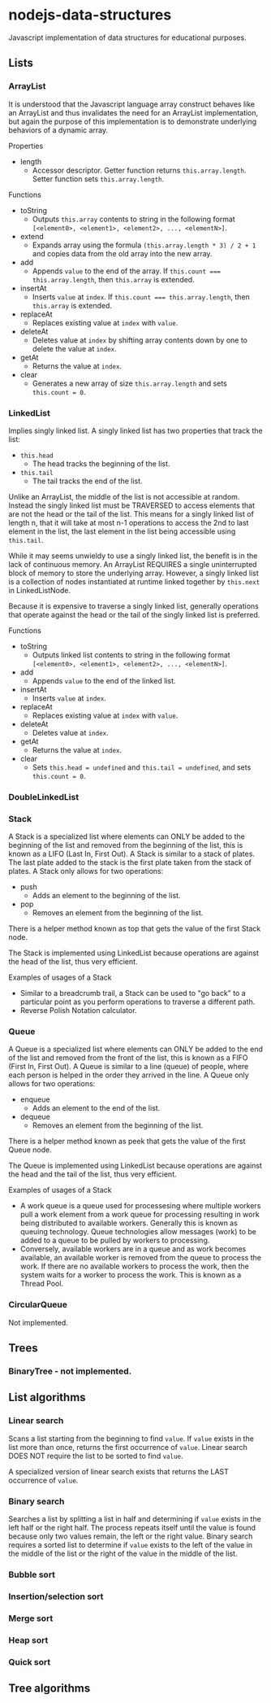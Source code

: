 # nodejs-data-structures
Javascript implementation of data structures for educational purposes.

## Lists
### ArrayList
It is understood that the Javascript language array construct behaves like an ArrayList and thus invalidates the need for an ArrayList implementation, but again the purpose of this implementation is to demonstrate underlying behaviors of a dynamic array.

Properties
* length
  * Accessor descriptor. Getter function returns `this.array.length`. Setter function sets `this.array.length`.

Functions
* toString
  * Outputs `this.array` contents to string in the following format `[<element0>, <element1>, <element2>, ..., <elementN>]`.
* extend
  * Expands array using the formula `(this.array.length * 3) / 2 + 1` and copies data from the old array into the new array.
* add
  * Appends `value` to the end of the array. If `this.count === this.array.length`, then `this.array` is extended.
* insertAt
  * Inserts `value` at `index`. If `this.count === this.array.length`, then `this.array` is extended.
* replaceAt
  * Replaces existing value at `index` with `value`.
* deleteAt
  * Deletes value at `index` by shifting array contents down by one to delete the value at `index`.
* getAt
  * Returns the value at `index`.
* clear
  * Generates a new array of size `this.array.length` and sets `this.count = 0`.

### LinkedList
Implies singly linked list. A singly linked list has two properties that track the list:
* `this.head`
  * The head tracks the beginning of the list.
* `this.tail`
  * The tail tracks the end of the list.

Unlike an ArrayList, the middle of the list is not accessible at random. Instead the singly linked list must be TRAVERSED to access elements that are not the head or the tail of the list. This means for a singly linked list of length n, that it will take at most n-1 operations to access the 2nd to last element in the list, the last element in the list being accessible using `this.tail`.

While it may seems unwieldy to use a singly linked list, the benefit is in the lack of continuous memory. An ArrayList REQUIRES a single uninterrupted block of memory to store the underlying array. However, a singly linked list is a collection of nodes instantiated at runtime linked together by `this.next` in LinkedListNode.

Because it is expensive to traverse a singly linked list, generally operations that operate against the head or the tail of the singly linked list is preferred.

Functions
* toString
  * Outputs linked list contents to string in the following format `[<element0>, <element1>, <element2>, ..., <elementN>]`.
* add
  * Appends `value` to the end of the linked list.
* insertAt
  * Inserts `value` at `index`.
* replaceAt
  * Replaces existing value at `index` with `value`.
* deleteAt
  * Deletes value at `index`.
* getAt
  * Returns the value at `index`.
* clear
  * Sets `this.head = undefined` and `this.tail = undefined`, and sets `this.count = 0`.

### DoubleLinkedList

### Stack
A Stack is a specialized list where elements can ONLY be added to the beginning of the list and removed from the beginning of the list, this is known as a LIFO (Last In, First Out). A Stack is similar to a stack of plates. The last plate added to the stack is the first plate taken from the stack of plates. A Stack only allows for two operations:
* push
  * Adds an element to the beginning of the list.
* pop
  * Removes an element from the beginning of the list.

There is a helper method known as top that gets the value of the first Stack node.

The Stack is implemented using LinkedList because operations are against the head of the list, thus very efficient.

Examples of usages of a Stack
* Similar to a breadcrumb trail, a Stack can be used to "go back" to a particular point as you perform operations to traverse a different path.
* Reverse Polish Notation calculator.

### Queue
A Queue is a specialized list where elements can ONLY be added to the end of the list and removed from the front of the list, this is known as a FIFO (First In, First Out). A Queue is similar to a line (queue) of people, where each person is helped in the order they arrived in the line. A Queue only allows for two operations:
* enqueue
  * Adds an element to the end of the list.
* dequeue
  * Removes an element from the beginning of the list.

There is a helper method known as peek that gets the value of the first Queue node.

The Queue is implemented using LinkedList because operations are against the head and the tail of the list, thus very efficient.

Examples of usages of a Stack
* A work queue is a queue used for processesing where multiple workers pull a work element from a work queue for processing resulting in work being distributed to available workers. Generally this is known as queuing technology. Queue technologies allow messages (work) to be added to a queue to be pulled by workers to processing.
* Conversely, available workers are in a queue and as work becomes available, an available worker is removed from the queue to process the work. If there are no available workers to process the work, then the system waits for a worker to process the work. This is known as a Thread Pool.

### CircularQueue
Not implemented.

## Trees
### BinaryTree - not implemented.

## List algorithms
### Linear search
Scans a list starting from the beginning to find `value`. If `value` exists in the list more than once, returns the first occurrence of `value`. Linear search DOES NOT require the list to be sorted to find `value`.

A specialized version of linear search exists that returns the LAST occurrence of `value`.

### Binary search
Searches a list by splitting a list in half and determining if `value` exists in the left half or the right half. The process repeats itself until the value is found because only two values remain, the left or the right value. Binary search requires a sorted list to determine if `value` exists to the left of the value in the middle of the list or the right of the value in the middle of the list.

### Bubble sort
### Insertion/selection sort
### Merge sort
### Heap sort
### Quick sort

## Tree algorithms
